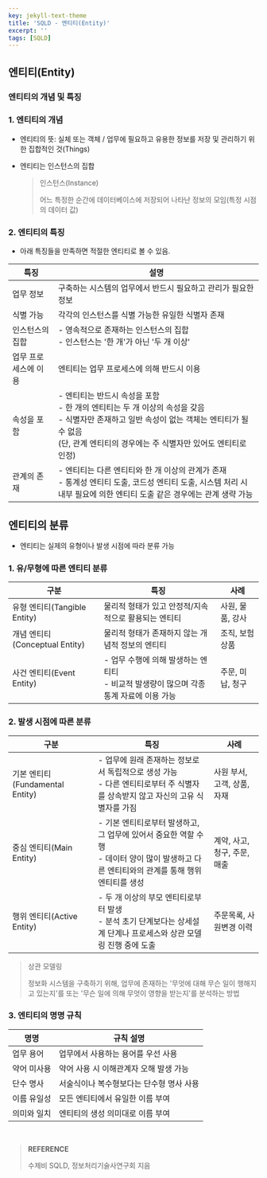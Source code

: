 ```yaml
---
key: jekyll-text-theme
title: 'SQLD - 엔티티(Entity)'
excerpt: ''
tags: [SQLD]
---
```


## 엔티티(Entity)

### 엔티티의 개념 및 특징

### 1. 엔티티의 개념

* 엔티티의 뜻: 실체 또는 객체 / 업무에 필요하고 유용한 정보를 저장 및 관리하기 위한 집합적인 것(Things)

* 엔티티는 인스턴스의 집합

  > 인스턴스(Instance)
  >
  > 어느 특정한 순간에 데이터베이스에 저장되어 나타난 정보의 모임(특정 시점의 데이터 값)

### 2. 엔티티의 특징

* 아래 특징들을 만족하면 적절한 엔티티로 볼 수 있음.

| 특징                 | 설명                                                         |
| -------------------- | ------------------------------------------------------------ |
| 업무 정보            | 구축하는 시스템의 업무에서 반드시 필요하고 관리가 필요한 정보 |
| 식별 가능            | 각각의 인스턴스를 식별 가능한 유일한 식별자 존재             |
| 인스턴스의 집합      | - 영속적으로 존재하는 인스턴스의 집합<br/>- 인스턴스는 '한 개'가 아닌 '두 개 이상' |
| 업무 프로세스에 이용 | 엔티티는 업무 프로세스에 의해 반드시 이용                    |
| 속성을 포함          | - 엔티티는 반드시 속성을 포함<br/>- 한 개의 엔티티는 두 개 이상의 속성을 갖음<br/>- 식별자만 존재하고 일반 속성이 없는 객체는 엔티티가 될 수 없음<br/>(단, 관계 엔티티의 경우에는 주 식별자만 있어도 엔티티로 인정) |
| 관계의 존재          | - 엔티티는 다른 엔티티와 한 개 이상의 관계가 존재<br/>- 통계성 엔티티 도출, 코드성 엔티티 도출, 시스템 처리 시 내부 필요에 의한 엔티티 도출 같은 경우에는 관계 생략 가능 |

## 엔티티의 분류

* 엔티티는 실제의 유형이나 발생 시점에 따라 분류 가능

### 1. 유/무형에 따른 엔티티 분류

| 구분                           | 특징                                                         | 사례             |
| ------------------------------ | ------------------------------------------------------------ | ---------------- |
| 유형 엔티티(Tangible Entity)   | 물리적 형태가 있고 안정적/지속적으로 활용되는 엔티티         | 사원, 물품, 강사 |
| 개념 엔티티(Conceptual Entity) | 물리적 형태가 존재하지 않는 개념적 정보의 엔티티             | 조직, 보험상품   |
| 사건 엔티티(Event Entity)      | - 업무 수행에 의해 발생하는 엔티티<br/>- 비교적 발생량이 많으며 각종 통계 자료에 이용 가능 | 주문, 미납, 청구 |

### 2. 발생 시점에 따른 분류

| 구분                             | 특징                                                         | 사례                         |
| -------------------------------- | ------------------------------------------------------------ | ---------------------------- |
| 기본 엔티티 (Fundamental Entity) | - 업무에 원래 존재하는 정보로서 독립적으로 생성 가능<br/>- 다른 엔티티로부터 주 식별자를 상속받지 않고 자신의 고유 식별자를 가짐 | 사원 부서, 고객, 상품, 자재  |
| 중심 엔티티(Main Entity)         | - 기본 엔티티로부터 발생하고, 그 업무에 있어서 중요한 역할 수행<br/>- 데이터 양이 많이 발생하고 다른 엔티티와의 관계를 통해 행위 엔티티를 생성 | 계약, 사고, 청구, 주문, 매출 |
| 행위 엔티티(Active Entity)       | - 두 개 이상의 부모 엔티티로부터 발생 <br/>- 분석 초기 단계보다는 상세설계 단계나 프로세스와 상관 모델링 진행 중에 도출 | 주문목록, 사원변경 이력      |

> 상관 모델링
>
> 정보화 시스템을 구축하기 위해, 업무에 존재하는 '무엇에 대해 무슨 일이 행해지고 있는지'를 또는 '무슨 일에 의해 무엇이 영향을 받는지'를 분석하는 방법



### 3. 엔티티의 명명 규칙

| 명명        | 규칙 설명                                |
| ----------- | ---------------------------------------- |
| 업무 용어   | 업무에서 사용하는 용어를 우선 사용       |
| 약어 미사용 | 약어 사용 시 이해관계자 오해 발생 가능   |
| 단수 명사   | 서술식이나 복수형보다는 단수형 명사 사용 |
| 이름 유일성 | 모든 엔티티에서 유일한 이름 부여         |
| 의미와 일치 | 엔티티의 생성 의미대로 이름 부여         |

<br/>

> **REFERENCE**
>
> 수제비 SQLD,  정보처리기술사연구회 지음